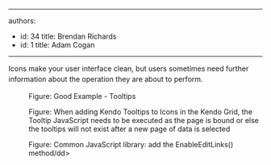 

---
authors:
  - id: 34
    title: Brendan Richards
  - id: 1
    title: Adam Cogan
---




<span class='intro'> <p><span style="line-height&#58;20.799999237060547px;">Icons make your user interface clean, but users sometimes need further information about the operation they are about to perform.</span>​</p> </span>

<dl class="goodImage"><dt>
      <img src="/SoftwareDevelopment/RulesToBetterKendoUI/PublishingImages/kendo-tooltips.jpg" alt="" />
   </dt><dd>Figure&#58; Good Example - Tooltips</dd></dl><dl class="image"><dt>
      <img src="/SoftwareDevelopment/RulesToBetterKendoUI/PublishingImages/kendo-adding-tooltips.jpg" alt="" />
   </dt><dd>Figure&#58; When adding Kendo Tooltips to Icons in the Kendo Grid, the Tooltip JavaScript needs to be executed as the page is bound or else the tooltips will not exist after a new page of data is selected</dd></dl><dl class="image"><dt>
      <img src="/RulesToBetterKendoUI/PublishingImages/kendo-commonJS.jpg" alt="" />
   </dt><dd>Figure&#58; Common JavaScript library&#58; add the EnableEditLinks() method/dd&gt; </dd></dl>



